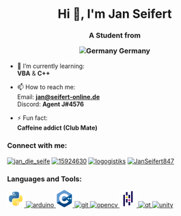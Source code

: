 <h1 align="center">Hi 👋, I'm Jan Seifert</h1>
<h3 align="center"><p>A Student from</p>
<img src="https://images.emojiterra.com/google/noto-emoji/unicode-15/color/svg/1f1e9-1f1ea.svg" alt="Germany" height="20" width="20" />
Germany</h3>

- 🌱 I’m currently learning: <br>**VBA** & **C++**

- 📫 How to reach me: <br>Email: **jan@seifert-online.de**<br>Discord: **Agent J#4576**

- ⚡ Fun fact: <br>**Caffeine addict (Club Mate)**

<h3 align="left">Connect with me:</h3>
<p align="left">
<a href="https://twitter.com/jan_die_seife" target="blank"><img align="center" src="https://raw.githubusercontent.com/rahuldkjain/github-profile-readme-generator/master/src/images/icons/Social/twitter.svg" alt="jan_die_seife" height="30" width="40" /></a>
<a href="https://stackoverflow.com/users/15924630" target="blank"><img align="center" src="https://raw.githubusercontent.com/rahuldkjain/github-profile-readme-generator/master/src/images/icons/Social/stack-overflow.svg" alt="15924630" height="30" width="40" /></a>
<a href="https://www.youtube.com/c/logogistiks" target="blank"><img align="center" src="https://raw.githubusercontent.com/rahuldkjain/github-profile-readme-generator/master/src/images/icons/Social/youtube.svg" alt="logogistiks" height="30" width="40" /></a>
<a href="https://www.codewars.com/users/JanSeifert847" target="blank"><img align="center" src="https://www.codewars.com/packs/assets/logo.61192cf7.svg" alt="JanSeifert847" height="30" width="30" /></a>
</p>

<h3 align="left">Languages and Tools:</h3>
<p align="left">
<a href="https://www.python.org" target="Python" rel="noreferrer"> <img src="https://raw.githubusercontent.com/devicons/devicon/master/icons/python/python-original.svg" alt="python" width="40" height="40"/> </a>
<a href="https://www.arduino.cc/" target="_blank" rel="noreferrer"> <img src="https://cdn.worldvectorlogo.com/logos/arduino-1.svg" alt="arduino" width="40" height="40"/> </a>
<a href="https://www.w3schools.com/cpp/" target="_blank" rel="noreferrer"> <img src="https://raw.githubusercontent.com/devicons/devicon/master/icons/cplusplus/cplusplus-original.svg" alt="cplusplus" width="40" height="40"/> </a>
<a href="https://git-scm.com/" target="_blank" rel="noreferrer"> <img src="https://www.vectorlogo.zone/logos/git-scm/git-scm-icon.svg" alt="git" width="40" height="40"/> </a>
<a href="https://opencv.org/" target="_blank" rel="noreferrer"> <img src="https://www.vectorlogo.zone/logos/opencv/opencv-icon.svg" alt="opencv" width="40" height="40"/> </a>
<a href="https://pandas.pydata.org/" target="_blank" rel="noreferrer"> <img src="https://raw.githubusercontent.com/devicons/devicon/2ae2a900d2f041da66e950e4d48052658d850630/icons/pandas/pandas-original.svg" alt="pandas" width="40" height="40"/> </a>
<a href="https://www.qt.io/" target="_blank" rel="noreferrer"> <img src="https://upload.wikimedia.org/wikipedia/commons/0/0b/Qt_logo_2016.svg" alt="qt" width="40" height="40"/> </a>
<a href="https://unity.com/" target="_blank" rel="noreferrer"> <img src="https://www.vectorlogo.zone/logos/unity3d/unity3d-icon.svg" alt="unity" width="40" height="40"/> </a>
</p>
